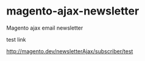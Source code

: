 magento-ajax-newsletter
=======================
Magento ajax email newsletter 

test link 

http://magento.dev/newsletterAjax/subscriber/test
